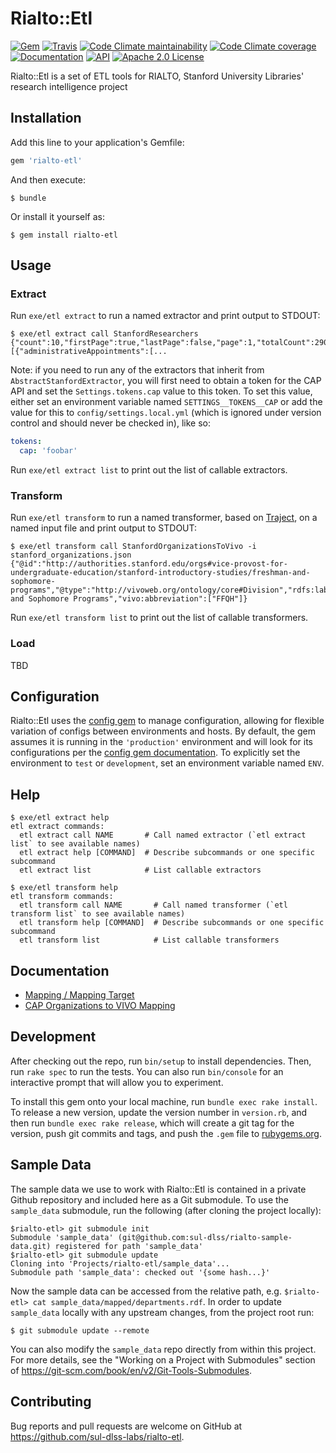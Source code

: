 # Rialto::Etl

[![Gem](https://img.shields.io/gem/v/rialto-etl.svg)](https://rubygems.org/gems/rialto-etl)
[![Travis](https://img.shields.io/travis/sul-dlss-labs/rialto-etl.svg)](https://travis-ci.org/sul-dlss-labs/rialto-etl)
[![Code Climate maintainability](https://img.shields.io/codeclimate/maintainability/sul-dlss-labs/rialto-etl.svg)](https://codeclimate.com/github/sul-dlss-labs/rialto-etl/maintainability)
[![Code Climate coverage](https://img.shields.io/codeclimate/coverage/sul-dlss-labs/rialto-etl.svg)](https://codeclimate.com/github/sul-dlss-labs/rialto-etl/coverage)
[![Documentation](https://inch-ci.org/github/sul-dlss-labs/rialto-etl.svg?branch=master)](https://inch-ci.org/github/sul-dlss-labs/rialto-etl)
[![API](http://img.shields.io/badge/API-docs-blue.svg)](http://rubydoc.info/gems/rialto-etl)
[![Apache 2.0 License](http://img.shields.io/badge/APACHE2-license-blue.svg)](./LICENSE)

Rialto::Etl is a set of ETL tools for RIALTO, Stanford University Libraries' research intelligence project

## Installation

Add this line to your application's Gemfile:

```ruby
gem 'rialto-etl'
```

And then execute:

    $ bundle

Or install it yourself as:

    $ gem install rialto-etl

## Usage

### Extract

Run `exe/etl extract` to run a named extractor and print output to STDOUT:

    $ exe/etl extract call StanfordResearchers
    {"count":10,"firstPage":true,"lastPage":false,"page":1,"totalCount":29089,"totalPages":2909,"values":[{"administrativeAppointments":[...

Note: if you need to run any of the extractors that inherit from `AbstractStanfordExtractor`, you will first need to obtain a token for the CAP API and set the `Settings.tokens.cap` value to this token. To set this value, either set an environment variable named `SETTINGS__TOKENS__CAP` or add the value for this to `config/settings.local.yml` (which is ignored under version control and should never be checked in), like so:

```yaml
tokens:
  cap: 'foobar'
```

Run `exe/etl extract list` to print out the list of callable extractors.

### Transform

Run `exe/etl transform` to run a named transformer, based on [Traject](https://github.com/traject/traject), on a named input file and print output to STDOUT:

    $ exe/etl transform call StanfordOrganizationsToVivo -i stanford_organizations.json
    {"@id":"http://authorities.stanford.edu/orgs#vice-provost-for-undergraduate-education/stanford-introductory-studies/freshman-and-sophomore-programs","@type":"http://vivoweb.org/ontology/core#Division","rdfs:label":"Freshman and Sophomore Programs","vivo:abbreviation":["FFQH"]}

Run `exe/etl transform list` to print out the list of callable transformers.

### Load

TBD

## Configuration

Rialto::Etl uses the [config gem](https://github.com/railsconfig/config) to manage configuration, allowing for flexible variation of configs between environments and hosts. By default, the gem assumes it is running in the `'production'` environment and will look for its configurations per the [config gem documentation](https://github.com/railsconfig/config#accessing-the-settings-object). To explicitly set the environment to `test` or `development`, set an environment variable named `ENV`.

## Help

    $ exe/etl extract help
    etl extract commands:
      etl extract call NAME       # Call named extractor (`etl extract list` to see available names)
      etl extract help [COMMAND]  # Describe subcommands or one specific subcommand
      etl extract list            # List callable extractors

    $ exe/etl transform help
    etl transform commands:
      etl transform call NAME       # Call named transformer (`etl transform list` to see available names)
      etl transform help [COMMAND]  # Describe subcommands or one specific subcommand
      etl transform list            # List callable transformers

## Documentation

* [Mapping / Mapping Target](./mapping.md)
* [CAP Organizations to VIVO Mapping](./docs/CAP-organizations.md)

## Development

After checking out the repo, run `bin/setup` to install dependencies. Then, run `rake spec` to run the tests. You can also run `bin/console` for an interactive prompt that will allow you to experiment.

To install this gem onto your local machine, run `bundle exec rake install`. To release a new version, update the version number in `version.rb`, and then run `bundle exec rake release`, which will create a git tag for the version, push git commits and tags, and push the `.gem` file to [rubygems.org](https://rubygems.org).

## Sample Data

The sample data we use to work with Rialto::Etl is contained in a private Github repository and included here as a Git submodule.
To use the `sample_data` submodule, run the following (after cloning the project locally):

    $rialto-etl> git submodule init
    Submodule 'sample_data' (git@github.com:sul-dlss/rialto-sample-data.git) registered for path 'sample_data'
    $rialto-etl> git submodule update
    Cloning into 'Projects/rialto-etl/sample_data'...
    Submodule path 'sample_data': checked out '{some hash...}'

Now the sample data can be accessed from the relative path, e.g. `$rialto-etl> cat sample_data/mapped/departments.rdf`.
In order to update `sample_data` locally with any upstream changes, from the project root run:

    $ git submodule update --remote

You can also modify the `sample_data` repo directly from within this project. For more details, see the "Working on a Project with Submodules" section of
https://git-scm.com/book/en/v2/Git-Tools-Submodules.

## Contributing

Bug reports and pull requests are welcome on GitHub at https://github.com/sul-dlss-labs/rialto-etl.
